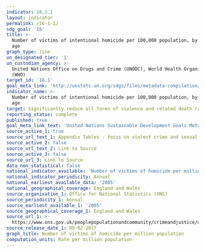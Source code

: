 ```yaml
---
indicator: 16.1.1
layout: indicator
permalink: /16-1-1/
sdg_goal: '16'
title: >-
  Number of victims of intentional homicide per 100,000 population, by sex and
  age
graph_type: line
un_designated_tier: '1'
un_custodian_agency: >-
  United Nations Office on Drugs and Crime (UNODC), World Health Organization
  (WHO)
target_id: '16.1'
goal_meta_link: 'http://unstats.un.org/sdgs/files/metadata-compilation/Metadata-Goal-16.pdf'
indicator_name: >-
  Number of victims of intentional homicide per 100,000 population, by sex and
  age
target: Significantly reduce all forms of violence and related death rates everywhere
reporting_status: complete
published: true
goal_meta_link_text: 'United Nations Sustainable Development Goals Metadata: 16.1.1'
source_active_1: true
source_url_text_1: Appendix Tables - focus on violent crime and sexual offences
source_active_2: false
source_url_text_2: Link to Source
source_active_3: false
source_url_3: Link to Source
data_non_statistical: false
national_indicator_available: 'Number of victims of homicide per million population, by sex and age'
national_indicator_periodicity: Annual
national_earliest_available_data: '2005'
national_geographical_coverage: England and Wales
source_organisation_1: Office for National Statistics (ONS)
source_periodicity_1: Annual
source_earliest_available_1: '2005'
source_geographical_coverage_1: England and Wales
source_url_1: >-
  https://www.ons.gov.uk/peoplepopulationandcommunity/crimeandjustice/datasets/appendixtablesfocusonviolentcrimeandsexualoffences
source_release_date_1: 09-02-2017
graph_title: Number of victims of homicide per million population
computation_units: Rate per million population
---
```

